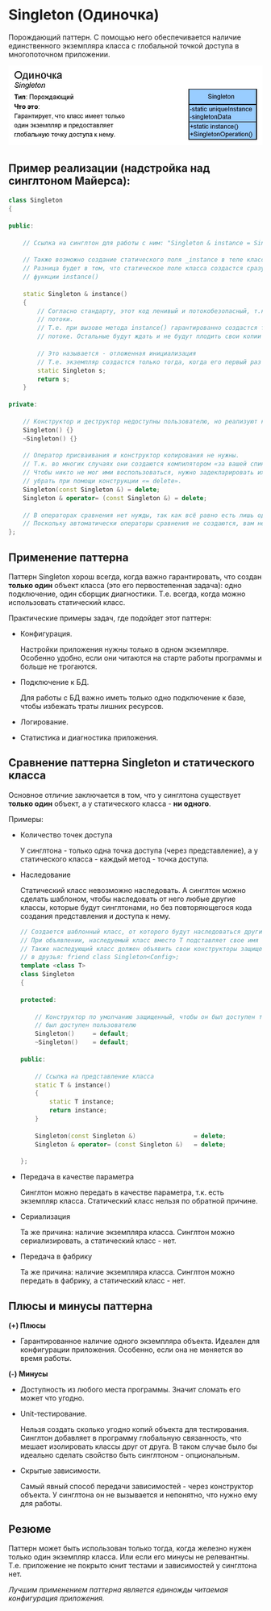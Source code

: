 
# Singleton (Одиночка)

Порождающий паттерн. С помощью него обеспечивается наличие единственного экземпляра класса с глобальной точкой доступа в многопоточном приложении.

![UML диаграмма паттерна](pictures/singleton.jpg)

## Пример реализации (надстройка над синглтоном Майерса):

```c++
class Singleton
{

public:

    // Ссылка на синглтон для работы с ним: "Singleton & instance = Singleton::Instance();"

    // Также возможно создание статического поля _instance в теле класса
    // Разница будет в том, что статическое поле класса создастся сразу, а не при первом вызове
    // функции instance()

    static Singleton & instance()
    {
        // Согласно стандарту, этот код ленивый и потокобезопасный, т.к. static распространяется на
        // потоки.
        // Т.е. при вызове метода instance() гарантированно создастся только один объект в одном
        // потоке. Остальные будут ждать и не будут плодить свои копии объекта.

        // Это называется - отложенная инициализация
        // Т.е. экземпляр создастся только тогда, когда его первый раз вызовут
        static Singleton s;
        return s;
    }

private:

    // Конструктор и деструктор недоступны пользователю, но реализуют какую-то логику
    Singleton() {}
    ~Singleton() {}

    // Оператор присваивания и конструктор копирования не нужны.
    // Т.к. во многих случаях они создаются компилятором «за вашей спиной».
    // Чтобы никто не мог ими воспользоваться, нужно задекларировать их приватными или (с С++11)
    // убрать при помощи конструкции «= delete».
    Singleton(const Singleton &) = delete;
    Singleton & operator= (const Singleton &) = delete;

    // В операторах сравнения нет нужды, так как всё равно есть лишь один экземпляр.
    // Поскольку автоматически операторы сравнения не создаются, вам не нужно ни о чём беспокоиться.
};
```

## Применение паттерна

Паттерн Singleton хорош всегда, когда важно гарантировать, что создан **только один** объект класса (это его первостепенная задача): одно подключение, один сборщик диагностики. Т.е. всегда, когда можно использовать статический класс.

Практические примеры задач, где подойдет этот паттерн:

- Конфигурация.

    Настройки приложения нужны только в одном экземпляре. Особенно удобно, если они читаются на старте работы программы и больше не трогаются.

- Подключение к БД.

    Для работы с БД важно иметь только одно подключение к базе, чтобы избежать траты лишних ресурсов.

- Логирование.

- Статистика и диагностика приложения.

## Сравнение паттерна Singleton и статического класса

Основное отличие заключается в том, что у синглтона существует **только один** объект, а у статического класса - **ни одного**.

Примеры:

- Количество точек доступа

    У синглтона - только одна точка доступа (через представление), а у статического класса - каждый метод - точка доступа.

- Наследование

    Статический класс невозможно наследовать. А синглтон можно сделать шаблоном, чтобы наследовать от него любые другие классы, которые будут синглтонами, но без повторяющегося кода создания представления и доступа к нему.

    ```c++
    // Создается шаблонный класс, от которого будут наследоваться другие синглтоны
    // При объявлении, наследуемый класс вместо T подставляет свое имя
    // Также наследующий класс должен объявить свои конструкторы защищенными и добавить Singleton
    // в друзья: friend class Singleton<Config>;
    template <class T>
    class Singleton
    {

    protected:

        // Конструктор по умолчанию защищенный, чтобы он был доступен только в наследниках, но не
        // был доступен пользователю
        Singleton()     = default;
        ~Singleton()    = default;

    public:

        // Ссылка на представление класса
        static T & instance()
        {
            static T instance;
            return instance;
        }

        Singleton(const Singleton &)                = delete;
        Singleton & operator= (const Singleton &)   = delete;

    };
    ```

- Передача в качестве параметра

    Синглтон можно передать в качестве параметра, т.к. есть экземпляр класса. Статический класс нельзя по обратной причине.

- Сериализация

    Та же причина: наличие экземпляра класса. Синглтон можно сериализировать, а статический класс - нет.

- Передача в фабрику

    Та же причина: наличие экземпляра класса. Синглтон можно передать в фабрику, а статический класс - нет.


## Плюсы и минусы паттерна

**(+) Плюсы**

- Гарантированное наличие одного экземпляра объекта. Идеален для конфигурации приложения. Особенно, если она не меняется во время работы.


**(-) Минусы**

- Доступность из любого места программы. Значит сломать его может что угодно.

- Unit-тестирование.

    Нельзя создать сколько угодно копий объекта для тестирования. Синглтон добавляет в программу глобальную связанность, что мешает изолировать классы друг от друга. В таком случае было бы идеально сделать свойство быть синглтоном - опциональным.

- Скрытые зависимости.

    Самый явный способ передачи зависимостей - через конструктор объекта. У синглтона он не вызывается и непонятно, что нужно ему для работы.

## Резюме

Паттерн может быть использован только тогда, когда железно нужен только один экземпляр класса. Или если его минусы не релевантны. Т.е. приложение не покрыто юнит тестами и зависимостей у синглтона нет.

*Лучшим применением паттерна является единожды читаемая конфигурация приложения.*
